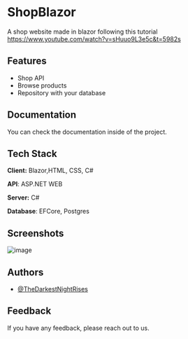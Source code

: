 # ShopBlazor

A shop website made in blazor following this tutorial
https://www.youtube.com/watch?v=sHuuo9L3e5c&t=5982s

## Features

- Shop API 
- Browse products
- Repository with your database 



## Documentation

You can check the documentation inside of the project.


## Tech Stack

**Client:** Blazor,HTML, CSS, C#

**API**: ASP.NET WEB

**Server:** C# 

**Database**: EFCore, Postgres


## Screenshots

![image](https://user-images.githubusercontent.com/91905169/194728022-1232e0ed-cc80-449d-9eb1-a215fa95846a.png)

## Authors

- [@TheDarkestNightRises](https://github.com/TheDarkestNightRises/)


## Feedback

If you have any feedback, please reach out to us.




